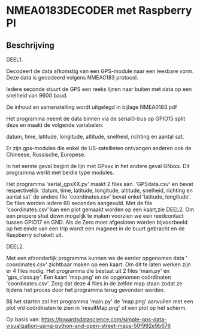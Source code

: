 # NMEA0183DECODER met Raspberry PI
## Beschrijving
DEEL1. 

Decodeert de data afkomstig van een GPS-module naar een leesbare vorm. Deze data is gecodeerd volgens NMEA0183 protocol.

Iedere seconde stuurt de GPS een reeks lijnen naar buiten met data op een snelheid van 9600 baud.

De inhoud en samenstelling wordt uitgelegd in bijlage NMEA0183.pdf

Het programma neemt de data binnen via de serial0-bus op GPIO15 split deze en maakt de volgende variabelen: 

datum, time, latitude, longitude, altitude, snelheid, richting en aantal sat.

Er zijn gps-modules die enkel de US-satellieten ontvangen anderen ook de Chineese, Russische, Europese.

In het eerste geval begint de lijn met GPxxx in het andere geval GNxxx. Dit programma werkt met beidie type modules.

Het programma 'serial_gpsXX.py' maakt 2 files aan. 'GPSdata.csv' en bevat respectivelijk 'datum, time, latitude, longitude, altitude, snelheid, richting en aantal sat'
de andere file 'coordinates.csv' bevat enkel 'latitude, longitude'. De files worden iedere 60 seconden aangevuld.
Met de file 'coordinates.csv' kan een plot gemaakt worden op een kaart,zie DEEL2.
Om een propere shut down mogelijk te maken voorzien we een reedcontact tussen GPIO17 en GND. 
Als de Zero moet afgesloten worden bijvoorbeeld op het einde van een trip wordt een magneet in de buurt gebracht en de Raspberry schakelt uit.

DEEL2.

Met een afzonderlijk programma kunnen we de eerder opgenomen data ' coordinates.csv' zichtbaar maken op een kaart.
Om dit te laten werken zijn er 4 files nodig. Het programma die bestaat uit 2 files 'main.py' en 'gps_class.py'. Een kaart 'map.png' en de opgenomen coördinaten 'coordinates.csv'. Zorg dat deze 4 files in de zelfde map staan zodat ze tijdens het proces door het programma terug gevonden worden.

Bij het starten zal het programma 'main.py' de 'map.png' aanvullen met een plot v/d coördinaten te zien in 'resultMap.png' of een plot op het scherm.

Op basis van: https://towardsdatascience.com/simple-gps-data-visualization-using-python-and-open-street-maps-50f992e9b676
















